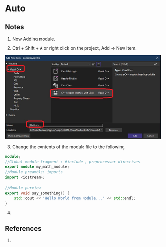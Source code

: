 # Auto

## Notes
1. Now Adding module. 

2. Ctrl + Shift + A or right click on the project, Add -> New Item.

![New Module](50_50_NewModule.jpg)

3. Change the contents of the module file to the following.

```cpp
module;
//Global module fragment : #include , preprocessor directives
export module my_math_module;
//Module preamble: imports
import <iostream>;

//Module purview
export void say_something() {
	std::cout << "Hello World from Module..." << std::endl;
}
```

4. 

## References

1. 


